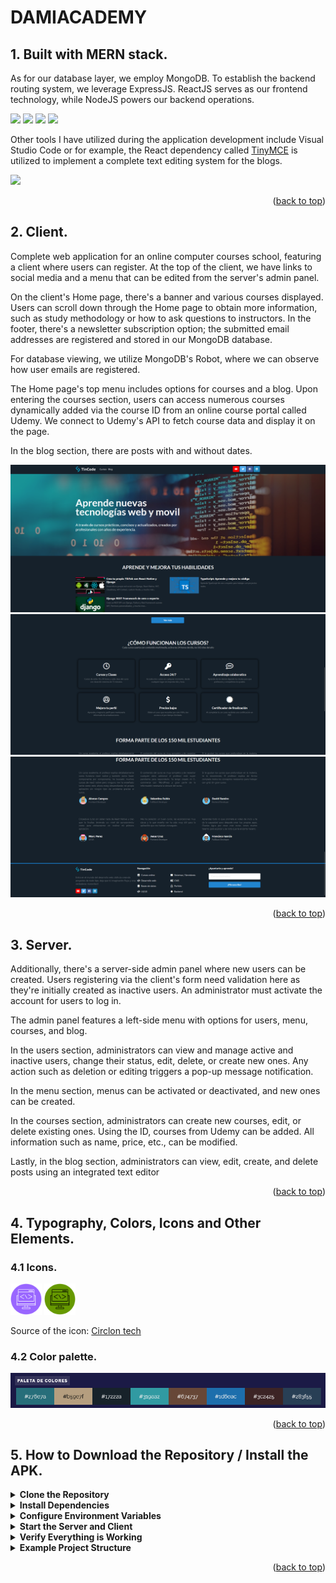 <a name="readme-top"></a>

#  DAMI<b>ACADEMY</b>

## 1. Built with MERN stack.  

As for our database layer, we employ MongoDB. To establish the backend routing system, we leverage ExpressJS. ReactJS serves as our frontend technology, while NodeJS powers our backend operations.  
  

<img src="https://github.com/DamianPyCoder/RandomAssets__icons__V2/blob/main/MongoDB.svg" width="50">  <img src="https://github.com/DamianPyCoder/RandomAssets__icons__V2/blob/main/ExpressJS-Dark.svg" width="50">  <img src="https://github.com/DamianPyCoder/RandomAssets__icons__V2/blob/main/React-Dark.svg" width="50">  <img src="https://github.com/DamianPyCoder/RandomAssets__icons__V2/blob/main/NodeJS-Dark.svg" width="50">  

Other tools I have utilized during the application development include Visual Studio Code or for example, the React dependency called [TinyMCE](https://www.tiny.cloud/get-tiny/?utm_source=google&utm_medium=ppc&utm_campaign=[ds]_dynamic_search_aw_eu&utm_term=&utm_content=[ds]_eu_ad1&gad_source=1&gclid=Cj0KCQjwmMayBhDuARIsAM9HM8eJuyPFmjPFDGObEdAnECAnQXyMKNhw3rVLPlf2x6HZ7_Z4uTGV2kkaAjztEALw_wcB) is utilized to implement a complete text editing system for the blogs.  

<img src="https://github.com/DamianPyCoder/RandomAssets__icons__V2/blob/main/VSCode-Dark.svg" width="50">  


<p align="right">(<a href="#readme-top">back to top</a>)</p>




## 2. Client.  
Complete web application for an online computer courses school, featuring a client where users can register. At the top of the client, we have links to social media and a menu that can be edited from the server's admin panel. 

On the client's Home page, there's a banner and various courses displayed. Users can scroll down through the Home page to obtain more information, such as study methodology or how to ask questions to instructors. In the footer, there's a newsletter subscription option; the submitted email addresses are registered and stored in our MongoDB database.

For database viewing, we utilize MongoDB's Robot, where we can observe how user emails are registered.

The Home page's top menu includes options for courses and a blog. Upon entering the courses section, users can access numerous courses dynamically added via the course ID from an online course portal called Udemy. We connect to Udemy's API to fetch course data and display it on the page.

In the blog section, there are posts with and without dates.

![](https://github.com/DamianPyCoder/Program___MERN___CodeAcademy/blob/main/picts/0.png)
![](https://github.com/DamianPyCoder/Program___MERN___CodeAcademy/blob/main/picts/2.png)
![](https://github.com/DamianPyCoder/Program___MERN___CodeAcademy/blob/main/picts/3.png)

<p align="right">(<a href="#readme-top">back to top</a>)</p>



## 3. Server.
Additionally, there's a server-side admin panel where new users can be created. Users registering via the client's form need validation here as they're initially created as inactive users. An administrator must activate the account for users to log in.

The admin panel features a left-side menu with options for users, menu, courses, and blog.

In the users section, administrators can view and manage active and inactive users, change their status, edit, delete, or create new ones. Any action such as deletion or editing triggers a pop-up message notification.

In the menu section, menus can be activated or deactivated, and new ones can be created.

In the courses section, administrators can create new courses, edit, or delete existing ones. Using the ID, courses from Udemy can be added. All information such as name, price, etc., can be modified.

Lastly, in the blog section, administrators can view, edit, create, and delete posts using an integrated text editor



<p align="right">(<a href="#readme-top">back to top</a>)</p>




## 4. Typography, Colors, Icons and Other Elements.  

### 4.1 Icons.


<img src="https://github.com/DamianPyCoder/Program___MERN___CodeAcademy/blob/main/picts/icono.png" width="50"> <img src="https://github.com/DamianPyCoder/Program___MERN___CodeAcademy/blob/main/picts/iconoGreen.png" width="50">   

Source of the icon: [Circlon tech](https://www.flaticon.es/icono-gratis/programacion-web_7970086?term=programacion&page=4&position=13&origin=search&related_id=7970086)  


### 4.2 Color palette.

![](https://github.com/DamianPyCoder/Program___MERN___CodeAcademy/blob/main/picts/paleta.png)
<p align="right">(<a href="#readme-top">back to top</a>)</p>




## 5. How to Download the Repository / Install the APK.


<details>
<summary><b>Clone the Repository</b></summary>
   
   If you don't have the repository on your local machine yet, clone it using Git. Open a terminal in Visual Studio Code and run:
   ```bash
   git clone <repository_url>
   ```
   Then, navigate to the project directory:
   ```bash
   cd <project_directory_name>
   ```

</details>




<details>
<summary><b>Install Dependencies</b></summary>
   You need to install dependencies for both the server (backend) and the client (frontend). Typically, MERN projects have two main folders: one for the backend and one for the frontend.

   - **Backend:**
     Navigate to the backend folder and run `npm install` to install the dependencies:
     ```bash
     cd backend
     npm install
     ```

   - **Frontend:**
     Navigate to the frontend folder and run `npm install`:
     ```bash
     cd ../frontend
     npm install
     ```
</details>



<details>
<summary><b>Configure Environment Variables </b></summary>  
   
   Ensure you have the necessary environment variables set up. These usually include the MongoDB database URL, the server port, and any other keys needed for the project. Create a `.env` file in the root of your project (both in the backend and frontend if necessary) and define the environment variables. An example `.env` file for the backend might look like this:  
   
   ```
   PORT=5000
   MONGO_URI=mongodb+srv://<username>:<password>@cluster0.mongodb.net/<db_name>?retryWrites=true&w=majority
   JWT_SECRET=your_jwt_secret
   ```  
      
</details>

      
<details>
<summary><b>Start the Server and Client</b> </summary>
   Once the dependencies are installed and the environment variables are configured, you can start the server and the client. Typically, this is done from the backend and frontend folders respectively:
  
   - **Start the Server:**
     
     ```bash
     cd backend
     npm start
     ```
     
     This should start the server on the configured port (e.g., http://localhost:5000).

   - **Start the Client:**
     
     In another terminal or a new terminal tab, navigate to the frontend folder and run:
     
     ```bash
     cd frontend
     npm start
     ```
     
     This should start the React application on the configured port (e.g., http://localhost:3000).
     
</details>


<details>
<summary><b>Verify Everything is Working</b> </summary>  
   
   Open your web browser and navigate to the address where your frontend application is running (e.g., http://localhost:3000). 
   The application should be up and running and communicating with the backend server.  
   
</details>


<details>
<summary><b>Example Project Structure </b></summary>  
   
A typical MERN project might have the following structure:  
   
```
my-mern-project/
├── backend/
│   ├── node_modules/
│   ├── package.json
│   ├── .env
│   ├── server.js
│   └── ...
├── frontend/
│   ├── node_modules/
│   ├── package.json
│   ├── .env
│   ├── public/
│   ├── src/
│   └── ...
└── README.md
```
  
By following these steps, you should be able to run your MERN stack project in Visual Studio Code.  

</details>



<p align="right">(<a href="#readme-top">back to top</a>)</p>






